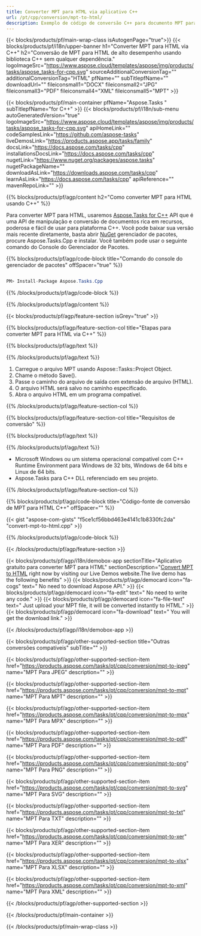 ```yaml
---
title: Converter MPT para HTML via aplicativo C++ 
url: /pt/cpp/conversion/mpt-to-html/ 
description: Exemplo de código de conversão C++ para documento MPT para formato HTML. Use o código de exemplo para conversão em lote de MPT para HTML em qualquer aplicativo C++.
---
```


{{< blocks/products/pf/main-wrap-class isAutogenPage="true">}}
{{< blocks/products/pf/i18n/upper-banner h1="Converter MPT para HTML via C++" h2="Conversão de MPT para HTML de alto desempenho usando biblioteca C++ sem qualquer dependência." logoImageSrc="https://www.aspose.cloud/templates/aspose/img/products/tasks/aspose_tasks-for-cpp.svg" sourceAdditionalConversionTag="" additionalConversionTag="HTML" pfName="" subTitlepfName="" downloadUrl="" fileiconsmall1="DOCX" fileiconsmall2="JPG" fileiconsmall3="PDF" fileiconsmall4="XML" fileiconsmall5="MPT" >}}

{{< blocks/products/pf/main-container pfName="Aspose.Tasks " subTitlepfName="for C++" >}}
{{< blocks/products/pf/i18n/sub-menu autoGeneratedVersion="true" logoImageSrc="https://www.aspose.cloud/templates/aspose/img/products/tasks/aspose_tasks-for-cpp.svg" apiHomeLink="" codeSamplesLink="https://github.com/aspose-tasks" liveDemosLink="https://products.aspose.app/tasks/family" docsLink="https://docs.aspose.com/tasks/cpp" installationsDocsLink="https://docs.aspose.com/tasks/cpp" nugetLink="https://www.nuget.org/packages/aspose.tasks" nugetPackageName="" downloadAsLink="https://downloads.aspose.com/tasks/cpp" learnAsLink="https://docs.aspose.com/tasks/cpp" apiReference="" mavenRepoLink="" >}}

{{% blocks/products/pf/agp/content h2="Como converter MPT para HTML usando C++" %}}

 Para converter MPT para HTML, usaremos
 [Aspose.Tasks for C++](https://products.aspose.com/tasks/cpp)
 API que é uma API de manipulação e conversão de documentos rica em recursos, poderosa e fácil de usar para plataforma C++. Você pode baixar sua versão mais recente diretamente, basta abrir
 [NuGet](https://www.nuget.org/packages/aspose.tasks)
 gerenciador de pacotes, procure
 Aspose.Tasks.Cpp
 e instalar. Você também pode usar o seguinte comando do Console do Gerenciador de Pacotes.

{{% blocks/products/pf/agp/code-block title="Comando do console do gerenciador de pacotes" offSpacer="true" %}}

```cs

PM> Install-Package Aspose.Tasks.Cpp

```

{{% /blocks/products/pf/agp/code-block %}}

{{% /blocks/products/pf/agp/content %}}

{{< blocks/products/pf/agp/feature-section isGrey="true" >}}

{{% blocks/products/pf/agp/feature-section-col title="Etapas para converter MPT para HTML via C++" %}}

{{% blocks/products/pf/agp/text %}}


{{% /blocks/products/pf/agp/text %}}

1. Carregue o arquivo MPT usando Aspose::Tasks::Project Object.
1. Chame o método Save().
1. Passe o caminho do arquivo de saída com extensão de arquivo (HTML).
1. O arquivo HTML será salvo no caminho especificado.
1. Abra o arquivo HTML em um programa compatível.

{{% /blocks/products/pf/agp/feature-section-col %}}

{{% blocks/products/pf/agp/feature-section-col title="Requisitos de conversão" %}}

{{% blocks/products/pf/agp/text %}}


{{% /blocks/products/pf/agp/text %}}

- Microsoft Windows ou um sistema operacional compatível com C++ Runtime Environment para Windows de 32 bits, Windows de 64 bits e Linux de 64 bits.
- Aspose.Tasks para C++ DLL referenciado em seu projeto.

{{% /blocks/products/pf/agp/feature-section-col %}}

{{% blocks/products/pf/agp/code-block title="Código-fonte de conversão de MPT para HTML C++" offSpacer="" %}}

{{< gist "aspose-com-gists" "f5ce1cf56bbd463e4141c1b8330fc2da" "convert-mpt-to-html.cpp" >}}

{{% /blocks/products/pf/agp/code-block %}}

{{< /blocks/products/pf/agp/feature-section >}}

<!-- aboutfile Starts -->

{{< blocks/products/pf/agp/i18n/demobox-app sectionTitle="Aplicativo gratuito para converter MPT para HTML" sectionDescription="[Convert MPT to HTML](https://products.aspose.app/tasks/conversion/mpt-to-html) right now by visiting our Live Demos website.The live demo has the following benefits" >}}
        {{< blocks/products/pf/agp/democard icon="fa-cogs" text=" No need to download Aspose API." >}}
        {{< blocks/products/pf/agp/democard icon="fa-edit" text=" No need to write any code." >}}
        {{< blocks/products/pf/agp/democard icon="fa-file-text" text=" Just upload your MPT file, it will be converted instantly to HTML." >}}
        {{< blocks/products/pf/agp/democard icon="fa-download" text=" You will get the download link." >}}

{{< /blocks/products/pf/agp/i18n/demobox-app >}}

<!-- aboutfile Ends -->

{{< blocks/products/pf/agp/other-supported-section title="Outras conversões compatíveis" subTitle="" >}}

{{< blocks/products/pf/agp/other-supported-section-item href="https://products.aspose.com/tasks/pt/cpp/conversion/mpt-to-jpeg" name="MPT Para JPEG" description="" >}}

{{< blocks/products/pf/agp/other-supported-section-item href="https://products.aspose.com/tasks/pt/cpp/conversion/mpt-to-mpt" name="MPT Para MPT" description="" >}}

{{< blocks/products/pf/agp/other-supported-section-item href="https://products.aspose.com/tasks/pt/cpp/conversion/mpt-to-mpx" name="MPT Para MPX" description="" >}}

{{< blocks/products/pf/agp/other-supported-section-item href="https://products.aspose.com/tasks/pt/cpp/conversion/mpt-to-pdf" name="MPT Para PDF" description="" >}}

{{< blocks/products/pf/agp/other-supported-section-item href="https://products.aspose.com/tasks/pt/cpp/conversion/mpt-to-png" name="MPT Para PNG" description="" >}}

{{< blocks/products/pf/agp/other-supported-section-item href="https://products.aspose.com/tasks/pt/cpp/conversion/mpt-to-svg" name="MPT Para SVG" description="" >}}

{{< blocks/products/pf/agp/other-supported-section-item href="https://products.aspose.com/tasks/pt/cpp/conversion/mpt-to-txt" name="MPT Para TXT" description="" >}}

{{< blocks/products/pf/agp/other-supported-section-item href="https://products.aspose.com/tasks/pt/cpp/conversion/mpt-to-xer" name="MPT Para XER" description="" >}}

{{< blocks/products/pf/agp/other-supported-section-item href="https://products.aspose.com/tasks/pt/cpp/conversion/mpt-to-xlsx" name="MPT Para XLSX" description="" >}}

{{< blocks/products/pf/agp/other-supported-section-item href="https://products.aspose.com/tasks/pt/cpp/conversion/mpt-to-xml" name="MPT Para XML" description="" >}}



{{< /blocks/products/pf/agp/other-supported-section >}}

{{< /blocks/products/pf/main-container >}}
    
{{< /blocks/products/pf/main-wrap-class >}}